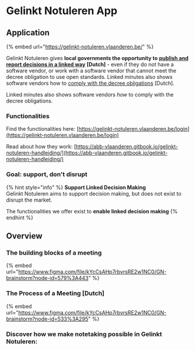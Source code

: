 # Gelinkt Notuleren App

## Application

{% embed url="https://gelinkt-notuleren.vlaanderen.be/" %}

Gelinkt Notuleren gives **local governments the opportunity to** [**publish and report decisions in a linked way**](https://lokaalbestuur.vlaanderen.be/lokale-besluiten-als-gelinkte-open-data) **\[Dutch\]** - even if they do not have a software vendor, or work with a software vendor that cannot meet the decree obligation to use open standards. Linked minutes also shows software vendors how to [comply with the decree obligations](https://lokaalbestuur.vlaanderen.be/lokale-besluiten-als-gelinkte-open-data/open-standaarden-en-technische-specificaties) \[Dutch\].

Linked minutes also shows software vendors _how_ to comply with the decree obligations.

### Functionalities

Find the functionalities here: [https://gelinkt-notuleren.vlaanderen.be/login](https://gelinkt-notuleren.vlaanderen.be/login)

Read about how they work: [https://abb-vlaanderen.gitbook.io/gelinkt-notuleren-handleiding/](https://abb-vlaanderen.gitbook.io/gelinkt-notuleren-handleiding/)

### Goal: support, don't disrupt

{% hint style="info" %}
**Support Linked Decision Making**  
Gelinkt Notuleren aims to support decision making, but does not exist to disrupt the market.

The functionalities we offer exist to **enable linked decision making**
{% endhint %}

## Overview

### The building blocks of a meeting

{% embed url="https://www.figma.com/file/kYcCsAHp7rbvrsRE2w1NC0/GN-brainstorm?node-id=579%3A443" %}

### The Process of a Meeting \[Dutch\]

{% embed url="https://www.figma.com/file/kYcCsAHp7rbvrsRE2w1NC0/GN-brainstorm?node-id=533%3A295" %}

### Discover how we make notetaking possible in Gelinkt Notuleren:

